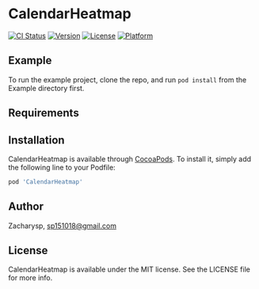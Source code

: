 # CalendarHeatmap

[![CI Status](https://img.shields.io/travis/Zacharysp/CalendarHeatmap.svg?style=flat)](https://travis-ci.org/Zacharysp/CalendarHeatmap)
[![Version](https://img.shields.io/cocoapods/v/CalendarHeatmap.svg?style=flat)](https://cocoapods.org/pods/CalendarHeatmap)
[![License](https://img.shields.io/cocoapods/l/CalendarHeatmap.svg?style=flat)](https://cocoapods.org/pods/CalendarHeatmap)
[![Platform](https://img.shields.io/cocoapods/p/CalendarHeatmap.svg?style=flat)](https://cocoapods.org/pods/CalendarHeatmap)

## Example

To run the example project, clone the repo, and run `pod install` from the Example directory first.

## Requirements

## Installation

CalendarHeatmap is available through [CocoaPods](https://cocoapods.org). To install
it, simply add the following line to your Podfile:

```ruby
pod 'CalendarHeatmap'
```

## Author

Zacharysp, sp151018@gmail.com

## License

CalendarHeatmap is available under the MIT license. See the LICENSE file for more info.
